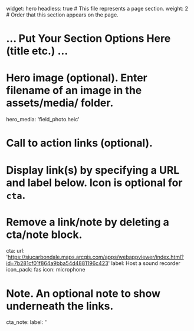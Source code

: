 widget: hero
headless: true  # This file represents a page section.
weight: 2 # Order that this section appears on the page.
# ... Put Your Section Options Here (title etc.) ...

# Hero image (optional). Enter filename of an image in the assets/media/ folder.
hero_media: 'field_photo.heic'

# Call to action links (optional).
#   Display link(s) by specifying a URL and label below. Icon is optional for `cta`.
#   Remove a link/note by deleting a cta/note block.
cta:
  url: 'https://siucarbondale.maps.arcgis.com/apps/webappviewer/index.html?id=7b281cf01f864a9bba54d4881196c423'
label: Host a sound recorder
icon_pack: fas
icon: microphone


# Note. An optional note to show underneath the links.
cta_note:
  label: ''